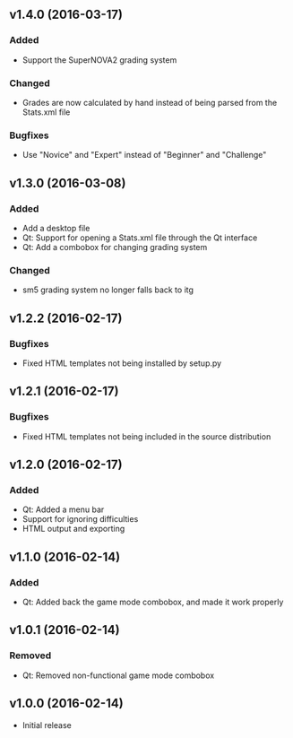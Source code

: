 ## v1.4.0 (2016-03-17)
### Added

* Support the SuperNOVA2 grading system

### Changed

* Grades are now calculated by hand instead of being parsed from the
  Stats.xml file

### Bugfixes

* Use "Novice" and "Expert" instead of "Beginner" and "Challenge"

## v1.3.0 (2016-03-08)
### Added

* Add a desktop file
* Qt: Support for opening a Stats.xml file through the Qt interface
* Qt: Add a combobox for changing grading system

### Changed

* sm5 grading system no longer falls back to itg

## v1.2.2 (2016-02-17)
### Bugfixes

* Fixed HTML templates not being installed by setup.py

## v1.2.1 (2016-02-17)
### Bugfixes

* Fixed HTML templates not being included in the source distribution

## v1.2.0 (2016-02-17)
### Added

* Qt: Added a menu bar
* Support for ignoring difficulties
* HTML output and exporting

## v1.1.0 (2016-02-14)
### Added

* Qt: Added back the game mode combobox, and made it work properly

## v1.0.1 (2016-02-14)
### Removed

* Qt: Removed non-functional game mode combobox

## v1.0.0 (2016-02-14)

* Initial release

<!-- vim: set ft=markdown: -->
